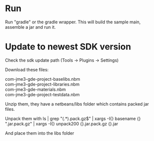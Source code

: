 Run
===

Run "gradle" or the gradle wrapper. This will build the sample main, assemble a jar and run it. 


Update to newest SDK version
============================

Check the sdk update path (Tools -> Plugins -> Settings)

Download these files:	

com-jme3-gde-project-baselibs.nbm	 
com-jme3-gde-project-libraries.nbm	 
com-jme3-gde-materials.nbm	 
com-jme3-gde-project-testdata.nbm

Unzip them, they have a netbeans/libs folder which contains packed jar files.

Unpack them with 
  ls | grep "\(.*\)\.pack.gz$" | xargs -I{} basename {} ".jar.pack.gz" | xargs -I{} unpack200 {}.jar.pack.gz {}.jar

And place them into the libs folder
